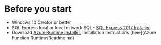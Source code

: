# Before you start
- Windows 10 Creator or better
- SQL Express local or local network SQL - [SQL Express 2017 Installer](https://www.microsoft.com/en-us/sql-server/sql-server-editions-express)
- Download [Azure Runtime Installer](https://aka.ms/azafrv2), Installation Instructions [here](Azure Function Runtime/Readme.md)
